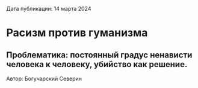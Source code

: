 <span>Дата публикации: 14 марта 2024</span>

Расизм против гуманизма
=
Проблематика: постоянный градус ненависти человека к человеку, убийство как решение.  
- 
<span>Автор: Богучарский Северин</span>
